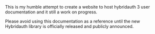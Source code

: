 This is my humble attempt to create a website to host hybridauth 3 user documentation and it still a work on progress.

Please avoid using this documentation as a reference until the new Hybridauth library is officially released and publicly announced.